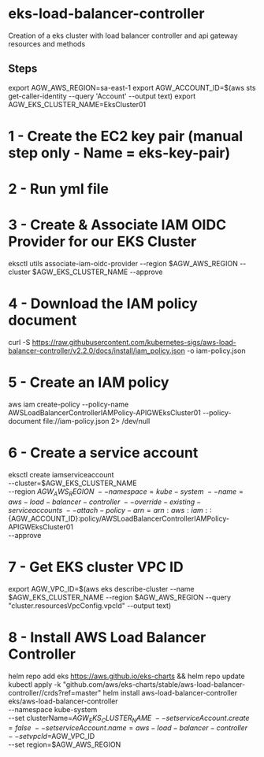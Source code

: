 # eks-load-balancer-controller
Creation of a eks cluster with load balancer controller and api gateway resources and methods

## Steps
export AGW_AWS_REGION=sa-east-1
export AGW_ACCOUNT_ID=$(aws sts get-caller-identity --query 'Account' --output text)
export AGW_EKS_CLUSTER_NAME=EksCluster01

# 1 - Create the EC2 key pair (manual step only - Name = eks-key-pair)
# 2 - Run yml file
# 3 - Create & Associate IAM OIDC Provider for our EKS Cluster
eksctl utils associate-iam-oidc-provider --region $AGW_AWS_REGION --cluster $AGW_EKS_CLUSTER_NAME --approve
# 4 - Download the IAM policy document
curl -S https://raw.githubusercontent.com/kubernetes-sigs/aws-load-balancer-controller/v2.2.0/docs/install/iam_policy.json -o iam-policy.json
# 5 - Create an IAM policy 
aws iam create-policy --policy-name AWSLoadBalancerControllerIAMPolicy-APIGWEksCluster01 --policy-document file://iam-policy.json 2> /dev/null

# 6 - Create a service account 
eksctl create iamserviceaccount \
  --cluster=$AGW_EKS_CLUSTER_NAME \
  --region $AGW_AWS_REGION \
  --namespace=kube-system \
  --name=aws-load-balancer-controller \
  --override-existing-serviceaccounts \
  --attach-policy-arn=arn:aws:iam::${AGW_ACCOUNT_ID}:policy/AWSLoadBalancerControllerIAMPolicy-APIGWEksCluster01 \
  --approve
  
# 7 - Get EKS cluster VPC ID
export AGW_VPC_ID=$(aws eks describe-cluster --name $AGW_EKS_CLUSTER_NAME --region $AGW_AWS_REGION  --query "cluster.resourcesVpcConfig.vpcId" --output text)

# 8 - Install AWS Load Balancer Controller
helm repo add eks https://aws.github.io/eks-charts && helm repo update
kubectl apply -k "github.com/aws/eks-charts/stable/aws-load-balancer-controller//crds?ref=master"
helm install aws-load-balancer-controller \
  eks/aws-load-balancer-controller \
  --namespace kube-system \
  --set clusterName=$AGW_EKS_CLUSTER_NAME \
  --set serviceAccount.create=false \
  --set serviceAccount.name=aws-load-balancer-controller \
  --set vpcId=$AGW_VPC_ID\
  --set region=$AGW_AWS_REGION 
